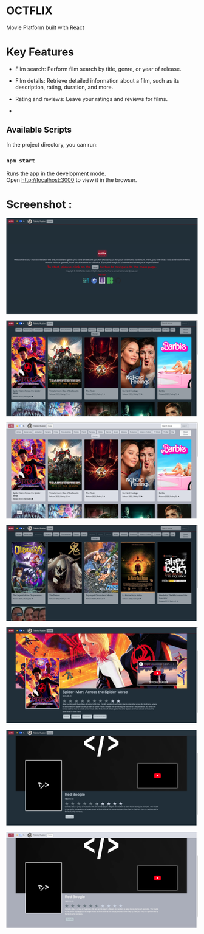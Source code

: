# OCTFLIX
Movie Platform built with React

# Key Features
- Film search: Perform film search by title, genre, or year of release.

- Film details: Retrieve detailed information about a film, such as its description, rating, duration, and more.

- Rating and reviews: Leave your ratings and reviews for films.
- 
## Available Scripts

In the project directory, you can run:

### `npm start`

Runs the app in the development mode.\
Open [http://localhost:3000](http://localhost:3000) to view it in the browser.

# Screenshot :

![screenshot](public/screenshot/1.png)

![screenshot](public/screenshot/2.png)

![screenshot](public/screenshot/3.png)

![screenshot](public/screenshot/4.png)

![screenshot](public/screenshot/5.png)

![screenshot](public/screenshot/6.png)

![screenshot](public/screenshot/7.png)
